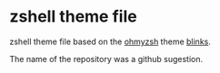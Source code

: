 zshell theme file
=================

zshell theme file based on the [ohmyzsh](https://github.com/robbyrussell/oh-my-zsh) theme [blinks](https://github.com/blinks).

The name of the repository was a github sugestion.
